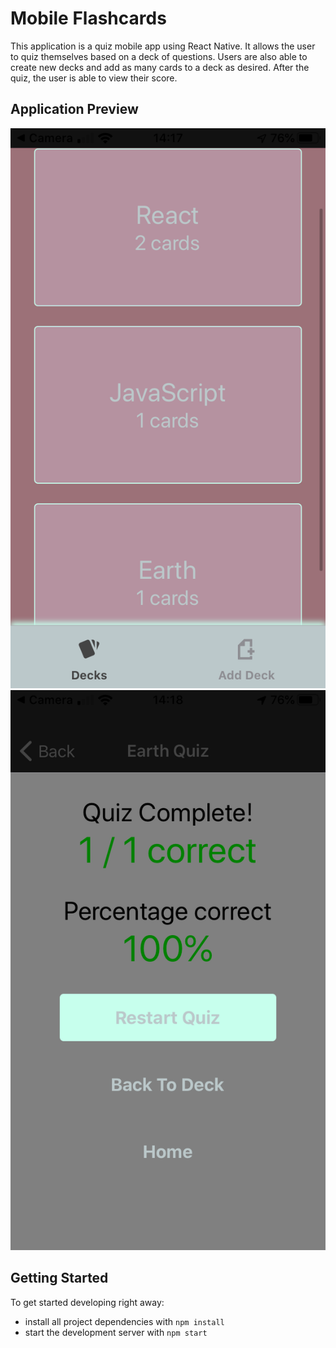 # Mobile Flashcards
This application is a quiz mobile app using React Native. It allows the user to quiz themselves based on a deck of questions. Users are also able to create new decks and add as many cards to a deck as desired. After the quiz, the user is able to view their score.

## Application Preview
![alt text](/SS1.png?raw=true "Main Screen")
![alt text](/SS2.png?raw=true "Quiz Results")

## Getting Started

To get started developing right away:

* install all project dependencies with `npm install`
* start the development server with `npm start`
